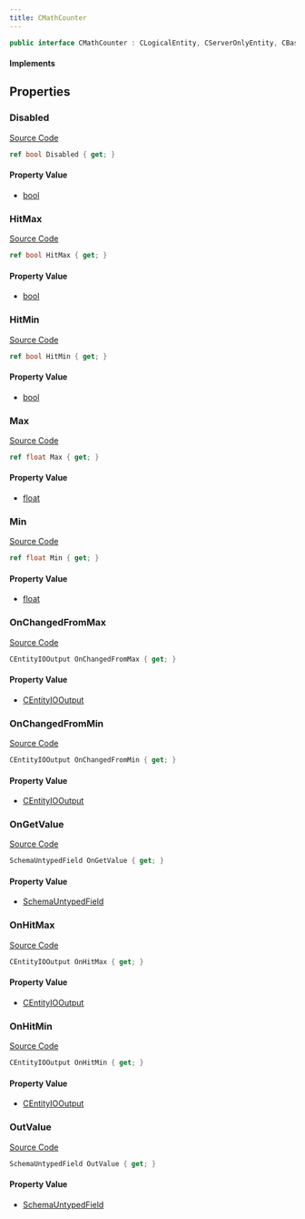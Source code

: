 ```yaml
---
title: CMathCounter
---
```


```csharp
public interface CMathCounter : CLogicalEntity, CServerOnlyEntity, CBaseEntity, CEntityInstance, ISchemaClass<CEntityInstance>, ISchemaClass<CBaseEntity>, ISchemaClass<CServerOnlyEntity>, ISchemaClass<CLogicalEntity>, ISchemaClass<CMathCounter>, ISchemaField, ISchemaClass, INativeHandle
```

#### Implements

## Properties

### Disabled

[Source Code](https://github.com/swiftly-solution/swiftlys2/blob/beta/managed/src/SwiftlyS2.Generated/Schemas/Interfaces/CMathCounter.cs#L24)

```csharp
ref bool Disabled { get; }
```

#### Property Value

- [bool](https://learn.microsoft.com/dotnet/api/system.boolean)

### HitMax

[Source Code](https://github.com/swiftly-solution/swiftlys2/blob/beta/managed/src/SwiftlyS2.Generated/Schemas/Interfaces/CMathCounter.cs#L22)

```csharp
ref bool HitMax { get; }
```

#### Property Value

- [bool](https://learn.microsoft.com/dotnet/api/system.boolean)

### HitMin

[Source Code](https://github.com/swiftly-solution/swiftlys2/blob/beta/managed/src/SwiftlyS2.Generated/Schemas/Interfaces/CMathCounter.cs#L20)

```csharp
ref bool HitMin { get; }
```

#### Property Value

- [bool](https://learn.microsoft.com/dotnet/api/system.boolean)

### Max

[Source Code](https://github.com/swiftly-solution/swiftlys2/blob/beta/managed/src/SwiftlyS2.Generated/Schemas/Interfaces/CMathCounter.cs#L18)

```csharp
ref float Max { get; }
```

#### Property Value

- [float](https://learn.microsoft.com/dotnet/api/system.single)

### Min

[Source Code](https://github.com/swiftly-solution/swiftlys2/blob/beta/managed/src/SwiftlyS2.Generated/Schemas/Interfaces/CMathCounter.cs#L16)

```csharp
ref float Min { get; }
```

#### Property Value

- [float](https://learn.microsoft.com/dotnet/api/system.single)

### OnChangedFromMax

[Source Code](https://github.com/swiftly-solution/swiftlys2/blob/beta/managed/src/SwiftlyS2.Generated/Schemas/Interfaces/CMathCounter.cs#L38)

```csharp
CEntityIOOutput OnChangedFromMax { get; }
```

#### Property Value

- [CEntityIOOutput](/docs/api/shared/schemadefinitions/centityiooutput)

### OnChangedFromMin

[Source Code](https://github.com/swiftly-solution/swiftlys2/blob/beta/managed/src/SwiftlyS2.Generated/Schemas/Interfaces/CMathCounter.cs#L36)

```csharp
CEntityIOOutput OnChangedFromMin { get; }
```

#### Property Value

- [CEntityIOOutput](/docs/api/shared/schemadefinitions/centityiooutput)

### OnGetValue

[Source Code](https://github.com/swiftly-solution/swiftlys2/blob/beta/managed/src/SwiftlyS2.Generated/Schemas/Interfaces/CMathCounter.cs#L30)

```csharp
SchemaUntypedField OnGetValue { get; }
```

#### Property Value

- [SchemaUntypedField](/docs/api/shared/schemas/schemauntypedfield)

### OnHitMax

[Source Code](https://github.com/swiftly-solution/swiftlys2/blob/beta/managed/src/SwiftlyS2.Generated/Schemas/Interfaces/CMathCounter.cs#L34)

```csharp
CEntityIOOutput OnHitMax { get; }
```

#### Property Value

- [CEntityIOOutput](/docs/api/shared/schemadefinitions/centityiooutput)

### OnHitMin

[Source Code](https://github.com/swiftly-solution/swiftlys2/blob/beta/managed/src/SwiftlyS2.Generated/Schemas/Interfaces/CMathCounter.cs#L32)

```csharp
CEntityIOOutput OnHitMin { get; }
```

#### Property Value

- [CEntityIOOutput](/docs/api/shared/schemadefinitions/centityiooutput)

### OutValue

[Source Code](https://github.com/swiftly-solution/swiftlys2/blob/beta/managed/src/SwiftlyS2.Generated/Schemas/Interfaces/CMathCounter.cs#L27)

```csharp
SchemaUntypedField OutValue { get; }
```

#### Property Value

- [SchemaUntypedField](/docs/api/shared/schemas/schemauntypedfield)

